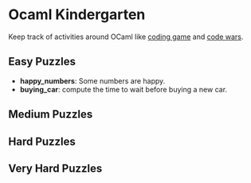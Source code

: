 # Ocaml Kindergarten

Keep track of activities around OCaml like [coding game](www.codingame.com) and
[code wars](https://www.codewars.com). 

## Easy Puzzles

- **happy_numbers**: Some numbers are happy.
- **buying_car**: compute the time to wait before buying a new car.

## Medium Puzzles

## Hard Puzzles

## Very Hard Puzzles
